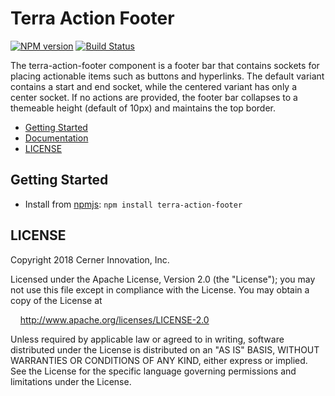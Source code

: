 # Terra Action Footer


[![NPM version](http://img.shields.io/npm/v/terra-action-footer.svg)](https://www.npmjs.org/package/terra-action-footer)
[![Build Status](https://travis-ci.org/cerner/terra-core.svg?branch=master)](https://travis-ci.org/cerner/terra-core)

The terra-action-footer component is a footer bar that contains sockets for placing actionable items such as buttons and hyperlinks. The default variant contains a start and end socket, while the centered variant has only a center socket. If no actions are provided, the footer bar collapses to a themeable height (default of 10px) and maintains the top border.

- [Getting Started](#getting-started)
- [Documentation](https://github.com/cerner/terra-core/tree/master/packages/terra-action-footer/docs)
- [LICENSE](#license)

## Getting Started

- Install from [npmjs](https://www.npmjs.com): `npm install terra-action-footer`

## LICENSE

Copyright 2018 Cerner Innovation, Inc.

Licensed under the Apache License, Version 2.0 (the "License"); you may not use this file except in compliance with the License. You may obtain a copy of the License at

&nbsp;&nbsp;&nbsp;&nbsp;http://www.apache.org/licenses/LICENSE-2.0

Unless required by applicable law or agreed to in writing, software distributed under the License is distributed on an "AS IS" BASIS, WITHOUT WARRANTIES OR CONDITIONS OF ANY KIND, either express or implied. See the License for the specific language governing permissions and limitations under the License.

